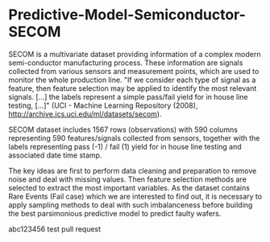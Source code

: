 # Predictive-Model-Semiconductor-SECOM
SECOM is a multivariate dataset providing information of a complex modern semi-conductor manufacturing process. These information are signals collected from various sensors and measurement points, which are used to monitor the whole production line. "If we consider each type of signal as a feature, then feature selection may be applied to identify the most relevant signals. [...] the labels represent a simple pass/fail yield for in house line testing, [...]" (UCI - Machine Learning Repository (2008), http://archive.ics.uci.edu/ml/datasets/secom).

SECOM dataset includes 1567 rows (observations) with 590 columns representing 590 features/signals collected from sensors, together with the labels representing pass (-1) / fail (1) yield for in house line testing and associated date time stamp.

The key ideas are first to perform data cleaning and preparation to remove noise and deal with missing values. Then feature selection methods are selected to extract the most important variables. As the dataset contains Rare Events (Fail case) which we are interested to find out, it is necessary to apply sampling methods to deal with such imbalanceness before building the best parsimonious predictive model to predict faulty wafers.

abc123456
test pull request
